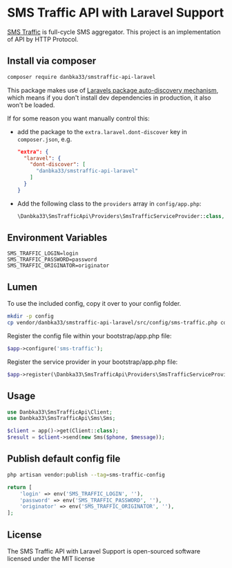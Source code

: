 # SMS Traffic API with Laravel Support

[SMS Traffic](http://www.smstraffic.ru/) is full-cycle SMS aggregator. This project is an implementation of API by HTTP
Protocol.

##  Install via composer

```bash
composer require danbka33/smstraffic-api-laravel
```


This package makes use of [Laravels package auto-discovery mechanism](https://medium.com/@taylorotwell/package-auto-discovery-in-laravel-5-5-ea9e3ab20518), which means if you don't install dev dependencies in production, it also won't be loaded.

If for some reason you want manually control this:
- add the package to the `extra.laravel.dont-discover` key in `composer.json`, e.g.
  ```json
  "extra": {
    "laravel": {
      "dont-discover": [
        "danbka33/smstraffic-api-laravel"
      ]
    }
  }
  ```
- Add the following class to the `providers` array in `config/app.php`:
  ```php
  \Danbka33\SmsTrafficApi\Providers\SmsTrafficServiceProvider::class,
  ```

## Environment Variables

```dotenv
SMS_TRAFFIC_LOGIN=login
SMS_TRAFFIC_PASSWORD=password
SMS_TRAFFIC_ORIGINATOR=originator
```

## Lumen

To use the included config, copy it over to your config folder.

```bash
mkdir -p config
cp vendor/danbka33/smstraffic-api-laravel/src/config/sms-traffic.php config/
```

Register the config file within your bootstrap/app.php file:
```php
$app->configure('sms-traffic');
```

Register the service provider in your bootstrap/app.php file:
```php
$app->register(\Danbka33\SmsTrafficApi\Providers\SmsTrafficServiceProvider::class);
```

## Usage

```php
use Danbka33\SmsTrafficApi\Client;
use Danbka33\SmsTrafficApi\Sms\Sms;

$client = app()->get(Client::class);
$result = $client->send(new Sms($phone, $message));
```

## Publish default config file

```bash
php artisan vendor:publish --tag=sms-traffic-config
```

```php
return [
    'login' => env('SMS_TRAFFIC_LOGIN', ''),
    'password' => env('SMS_TRAFFIC_PASSWORD', ''),
    'originator' => env('SMS_TRAFFIC_ORIGINATOR', ''),
];
```

## License

The SMS Traffic API with Laravel Support is open-sourced software licensed under the MIT license
